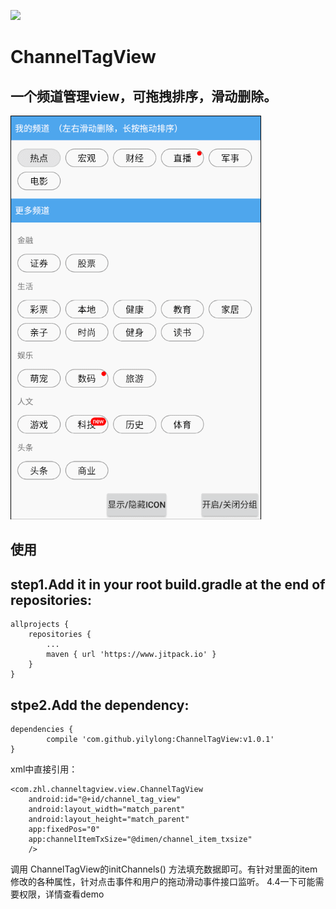 [![](https://jitpack.io/v/yilylong/ChannelTagView.svg)](https://jitpack.io/#yilylong/ChannelTagView)
# ChannelTagView

一个频道管理view，可拖拽排序，滑动删除。
----
<img src="GIF.gif"/>


使用
--
 step1.Add it in your root build.gradle at the end of repositories:
-

    allprojects {
		repositories {
			...
			maven { url 'https://www.jitpack.io' }
		}
	}

stpe2.Add the dependency:
-
    dependencies {
	        compile 'com.github.yilylong:ChannelTagView:v1.0.1'
	}


xml中直接引用：

    <com.zhl.channeltagview.view.ChannelTagView
        android:id="@+id/channel_tag_view"
        android:layout_width="match_parent"
        android:layout_height="match_parent"
        app:fixedPos="0"
        app:channelItemTxSize="@dimen/channel_item_txsize"
        />
 
 
 调用 ChannelTagView的initChannels() 方法填充数据即可。有针对里面的item修改的各种属性，针对点击事件和用户的拖动滑动事件接口监听。
 4.4一下可能需要<uses-permission android:name="android.permission.SYSTEM_ALERT_WINDOW"/>权限，详情查看demo
 
